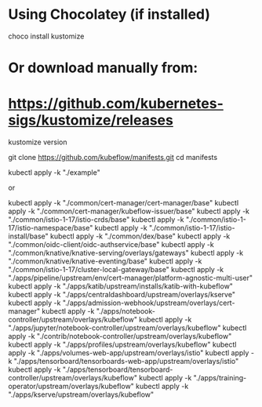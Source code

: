 # Using Chocolatey (if installed)
choco install kustomize

# Or download manually from:
# https://github.com/kubernetes-sigs/kustomize/releases

kustomize version

git clone https://github.com/kubeflow/manifests.git
cd manifests

kubectl apply -k \"./example\"

or

kubectl apply -k \"./common/cert-manager/cert-manager/base\"
kubectl apply -k \"./common/cert-manager/kubeflow-issuer/base\"
kubectl apply -k \"./common/istio-1-17/istio-crds/base\"
kubectl apply -k \"./common/istio-1-17/istio-namespace/base\"
kubectl apply -k \"./common/istio-1-17/istio-install/base\"
kubectl apply -k \"./common/dex/base\"
kubectl apply -k \"./common/oidc-client/oidc-authservice/base\"
kubectl apply -k \"./common/knative/knative-serving/overlays/gateways\"
kubectl apply -k \"./common/knative/knative-eventing/base\"
kubectl apply -k \"./common/istio-1-17/cluster-local-gateway/base\"
kubectl apply -k \"./apps/pipeline/upstream/env/cert-manager/platform-agnostic-multi-user\"
kubectl apply -k \"./apps/katib/upstream/installs/katib-with-kubeflow\"
kubectl apply -k \"./apps/centraldashboard/upstream/overlays/kserve\"
kubectl apply -k \"./apps/admission-webhook/upstream/overlays/cert-manager\"
kubectl apply -k \"./apps/notebook-controller/upstream/overlays/kubeflow\"
kubectl apply -k \"./apps/jupyter/notebook-controller/upstream/overlays/kubeflow\"
kubectl apply -k \"./contrib/notebook-controller/upstream/overlays/kubeflow\"
kubectl apply -k \"./apps/profiles/upstream/overlays/kubeflow\"
kubectl apply -k \"./apps/volumes-web-app/upstream/overlays/istio\"
kubectl apply -k \"./apps/tensorboard/tensorboards-web-app/upstream/overlays/istio\"
kubectl apply -k \"./apps/tensorboard/tensorboard-controller/upstream/overlays/kubeflow\"
kubectl apply -k \"./apps/training-operator/upstream/overlays/kubeflow\"
kubectl apply -k \"./apps/kserve/upstream/overlays/kubeflow\"